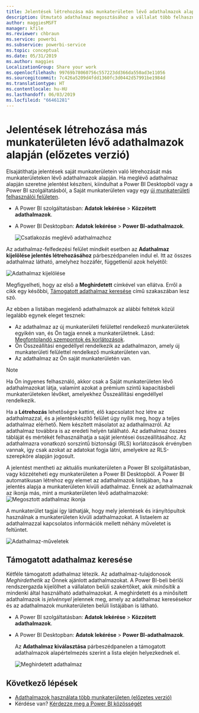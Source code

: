 ```yaml
---
title: Jelentések létrehozása más munkaterületen lévő adathalmazok alapján (előzetes verzió) – Power BI
description: Útmutató adathalmaz megosztásához a vállalat több felhasználójával. Így mind jelentéseket készíthetnek az Ön adathalmaza alapján a saját munkaterületükön.
author: maggiesMSFT
manager: kfile
ms.reviewer: chbraun
ms.service: powerbi
ms.subservice: powerbi-service
ms.topic: conceptual
ms.date: 05/31/2019
ms.author: maggies
LocalizationGroup: Share your work
ms.openlocfilehash: 99769b78060756c557223dd366da550ad3e11056
ms.sourcegitcommit: 7c426a5209d4fdd1360fc3d0442d57991be1984d
ms.translationtype: HT
ms.contentlocale: hu-HU
ms.lasthandoff: 06/03/2019
ms.locfileid: "66461281"
---
```

# <a name="create-reports-based-on-datasets-from-different-workspaces-preview"></a>Jelentések létrehozása más munkaterületen lévő adathalmazok alapján (előzetes verzió)

Elsajátíthatja jelentések saját munkaterületein való létrehozását más munkaterületeken lévő adathalmazok alapján. Ha meglévő adathalmaz alapján szeretne jelentést készíteni, kiindulhat a Power BI Desktopból vagy a Power BI szolgáltatásból, a Saját munkaterületen vagy egy [új munkaterületi felhasználói felületen](service-create-the-new-workspaces.md).

- A Power BI szolgáltatásban: **Adatok lekérése** > **Közzétett adathalmazok**.
- A Power BI Desktopban: **Adatok lekérése** > **Power BI-adathalmazok**.

    ![Csatlakozás meglévő adathalmazhoz](media/service-datasets-across-workspaces/power-bi-connect-dataset-pk.png)
   
Az adathalmaz-felfedezési felület mindkét esetben az **Adathalmaz kijelölése jelentés létrehozásához** párbeszédpanelen indul el. Itt az összes adathalmaz látható, amelyhez hozzáfér, függetlenül azok helyétől:

![Adathalmaz kijelölése](media/service-datasets-across-workspaces/power-bi-select-dataset.png)

Megfigyelheti, hogy az első a **Meghirdetett** címkével van ellátva. Erről a cikk egy későbbi, [Támogatott adathalmaz keresése](#find-an-endorsed-dataset) című szakaszában lesz szó.

Az ebben a listában megjelenő adathalmazok az alábbi feltétek közül legalább egynek eleget tesznek:

- Az adathalmaz az új munkaterületi felülettel rendelkező munkaterületek egyikén van, és Ön tagja ennek a munkaterületnek. Lásd: [Megfontolandó szempontok és korlátozások](service-datasets-across-workspaces.md#considerations-and-limitations).
- Ön Összeállítási engedéllyel rendelkezik az adathalmazon, amely új munkaterületi felülettel rendelkező munkaterületen van.
- Az adathalmaz az Ön saját munkaterületén van.

> [!NOTE]
> Ha Ön ingyenes felhasználó, akkor csak a Saját munkaterületen lévő adathalmazokat látja, valamint azokat a prémium szintű kapacitásbeli munkaterületeken lévőket, amelyekhez Összeállítási engedéllyel rendelkezik.

Ha a **Létrehozás** lehetőségre kattint, élő kapcsolatot hoz létre az adathalmazzal, és a jelentéskészítő felület úgy nyílik meg, hogy a teljes adathalmaz elérhető. Nem készített másolatot az adathalmazról. Az adathalmaz továbbra is az eredeti helyén található. Az adathalmaz összes tábláját és mértékét felhasználhatja a saját jelentései összeállításához. Az adathalmazra vonatkozó sorszintű biztonsági (RLS) korlátozások érvényben vannak, így csak azokat az adatokat fogja látni, amelyekre az RLS-szerepköre alapján jogosult.

A jelentést mentheti az aktuális munkaterületen a Power BI szolgáltatásban, vagy közzéteheti egy munkaterületen a Power BI Desktopból. A Power BI automatikusan létrehoz egy elemet az adathalmazok listájában, ha a jelentés alapja a munkaterületen kívüli adathalmaz. Ennek az adathalmaznak az ikonja más, mint a munkaterületen lévő adathalmazoké: ![Megosztott adathalmaz ikonja](media/service-datasets-discover-across-workspaces/power-bi-shared-dataset-icon.png)

A munkaterület tagjai így láthatják, hogy mely jelentések és irányítópultok használnak a munkaterületen kívüli adathalmazokat. A listaelem az adathalmazzal kapcsolatos információk mellett néhány műveletet is feltüntet.

![Adathalmaz-műveletek](media/service-datasets-across-workspaces/power-bi-dataset-actions.png)

## <a name="find-an-endorsed-dataset"></a>Támogatott adathalmaz keresése

Kétféle támogatott adathalmaz létezik. Az adathalmaz-tulajdonosok *Meghirdethetik* az Önnek ajánlott adathalmazokat. A Power BI-beli bérlői rendszergazda kijelölhet a vállalaton belüli szakértőket, akik *minősítik* a mindenki által használható adathalmazokat. A meghirdetett és a minősített adathalmazok is *jelvénnyel* jelennek meg, amely az adathalmaz keresésekor és az adathalmazok munkaterületen belüli listájában is látható. 

- A Power BI szolgáltatásban: **Adatok lekérése** > **Közzétett adathalmazok**.
- A Power BI Desktopban: **Adatok lekérése** > **Power BI-adathalmazok**.

    Az **Adathalmaz kiválasztása** párbeszédpanelen a támogatott adathalmazok alapértelmezés szerint a lista elején helyezkednek el. 

    ![Meghirdetett adathalmaz](media/service-datasets-certify-promote/power-bi-dataset-promoted.png)

## <a name="next-steps"></a>Következő lépések

- [Adathalmazok használata több munkaterületen (előzetes verzió)](service-datasets-across-workspaces.md)
- Kérdése van? [Kérdezze meg a Power BI közösségét](http://community.powerbi.com/)
